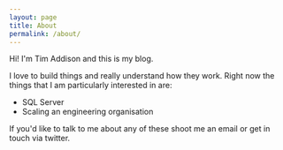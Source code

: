 ```yaml
---
layout: page
title: About
permalink: /about/
---
```


Hi! I'm Tim Addison and this is my blog.

I love to build things and really understand how they work.  Right now the things that I am particularly interested in are:

- SQL Server
- Scaling an engineering organisation

If you'd like to talk to me about any of these shoot me an email or get in touch via twitter.